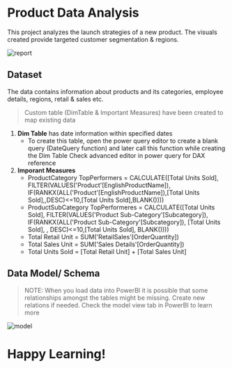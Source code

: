 # Product Data Analysis
This project analyzes the launch strategies of a new product. The visuals created provide targeted customer segmentation & regions.

![report](https://user-images.githubusercontent.com/34497459/230132694-33290a39-6486-42d9-be48-ddfa65eaeea3.png)

## Dataset

The data contains information about products and its categories, employee details, regions, retail & sales etc.

> Custom table (DimTable & Important Measures) have been created to map existing data

1. **Dim Table** has date information within specified dates
   - To create this table, open the power query editor to create a blank query (DateQuery function) and later call this function while creating the Dim Table Check advanced editor in power query for DAX reference
2. **Imporant Measures**
   - ProductCategory TopPerformers = CALCULATE([Total Units Sold], FILTER(VALUES('Product'[EnglishProductName]),
IF(RANKX(ALL('Product'[EnglishProductName]),[Total Units Sold],,DESC)<=10,[Total Units Sold],BLANK())))
   - ProductSubCategory TopPerformeres = CALCULATE([Total Units Sold], FILTER(VALUES('Product Sub-Category'[Subcategory]),
IF(RANKX(ALL('Product Sub-Category'[Subcategory]), [Total Units Sold], , DESC)<=10,[Total Units Sold], BLANK())))
   - Total Retail Unit = SUM('RetailSales'[OrderQuantity])
   - Total Sales Unit = SUM('Sales Details'[OrderQuantity])
   - Total Units Sold = [Total Retail Unit] + [Total Sales Unit]

## Data Model/ Schema
> NOTE: When you load data into PowerBI it is possible that some relationships amongst the tables might be missing. Create new relations if needed.
> Check the model view tab in PowerBI to learn more

![model](https://user-images.githubusercontent.com/34497459/230136485-1036fffd-6fc3-49ab-8d6c-4a1b81acb136.png)

# Happy Learning!



